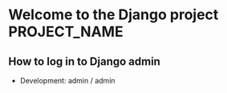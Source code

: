 Welcome to the Django project __PROJECT_NAME__
================================================

How to log in to Django admin
-----------------------------

* Development: admin / admin

